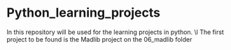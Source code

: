 # Python_learning_projects
In this repository will be used for the learning projects in python. \l
The first project to be found is the Madlib project on the 06_madlib folder
